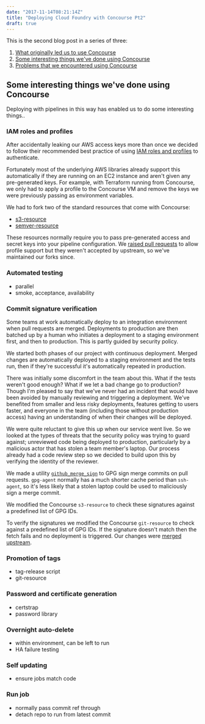 ```yaml
---
date: "2017-11-14T08:21:14Z"
title: "Deploying Cloud Foundry with Concourse Pt2"
draft: true
---
```


This is the second blog post in a series of three:

1. [What originally led us to use Concourse][pt1]
1. [Some interesting things we've done using Concourse][pt2]
1. [Problems that we encountered using Concourse][pt3]

[pt1]: XXX
[pt2]: XXX
[pt3]: XXX

## Some interesting things we've done using Concourse

Deploying with pipelines in this way has enabled us to do some interesting
things..

### IAM roles and profiles

After accidentally leaking our AWS access keys more than once we decided to
follow their recommended best practice of using [IAM roles and
profiles][iam-adr] to authenticate.

Fortunately most of the underlying AWS libraries already support this
automatically if they are running on an EC2 instance and aren't given any
pre-generated keys. For example, with Terraform running from Concourse, we
only had to apply a profile to the Concourse VM and remove the keys we were
previously passing as environment variables.

[iam-adr]: https://government-paas-team-manual.readthedocs.io/en/latest/architecture_decision_records/ADR003-AWS-credentials/

We had to fork two of the standard resources that come with Concourse:

- [s3-resource](https://github.com/concourse/s3-resource)
- [semver-resource](https://github.com/concourse/semver-resource)

These resources normally require you to pass pre-generated access and secret
keys into your pipeline configuration. We [raised pull requests][iam-pr] to
allow profile support but they weren't accepted by upstream, so we've
maintained our forks since.

[iam-pr]: https://github.com/concourse/s3-resource/pull/22

### Automated testing

- parallel
- smoke, acceptance, availability

### Commit signature verification

Some teams at work automatically deploy to an integration environment when
pull requests are merged. Deployments to production are then batched up by a
human who initiates a deployment to a staging environment first, and then to
production. This is partly guided by security policy.

We started both phases of our project with continuous deployment. Merged
changes are automatically deployed to a staging environment and the tests
run, then if they're successful it's automatically repeated in production.

There was initially some discomfort in the team about this. What if the
tests weren't good enough? What if we let a bad change go to production?
Though I'm pleased to say that we've never had an incident that would have
been avoided by manually reviewing and triggering a deployment. We've
benefited from smaller and less risky deployments, features getting to users
faster, and everyone in the team (including those without production access)
having an understanding of when their changes will be deployed.

We were quite reluctant to give this up when our service went live. So we
looked at the types of threats that the security policy was trying to guard
against; unreviewed code being deployed to production, particularly by a
malicious actor that has stolen a team member's laptop. Our process already
had a code review step so we decided to build upon this by verifying the
identity of the reviewer.

We made a utility [`github_merge_sign`][] to GPG sign merge commits on pull
requests. `gpg-agent` normally has a much shorter cache period than
`ssh-agent`, so it's less likely that a stolen laptop could be used to
maliciously sign a merge commit.

[`github_merge_sign`]: https://github.com/alphagov/paas-github_merge_sign

We modified the Concourse `s3-resource` to check these signatures against a
predefined list of GPG IDs.

To verify the signatures we modified the Concourse `git-resource` to check
against a predefined list of GPG IDs. If the signature doesn't match then
the fetch fails and no deployment is triggered. Our changes were [merged
upstream][git-gpg].

[git-gpg]: https://github.com/concourse/git-resource/pull/76

### Promotion of tags

- tag-release script
- git-resource

### Password and certificate generation

- certstrap
- password library

### Overnight auto-delete

- within environment, can be left to run
- HA failure testing

### Self updating

- ensure jobs match code

### Run job

- normally pass commit ref through
- detach repo to run from latest commit
